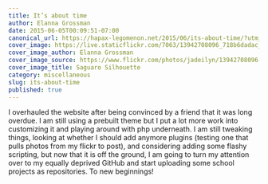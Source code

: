 ```yaml
---
title: It’s about time
author: Elanna Grossman
date: 2015-06-05T00:09:51-07:00
canonical_url: https://hapax-legomenon.net/2015/06/its-about-time/?utm_source=rss&utm_medium=rss&utm_campaign=its-about-time
cover_image: https://live.staticflickr.com/7063/13942708096_718b6dadac_h.jpg
cover_image_author: Elanna Grossman
cover_image_source: https://www.flickr.com/photos/jadeilyn/13942708096
cover_image_title: Saguaro Silhouette
category: miscellaneous
slug: its-about-time
published: true
---
```


I overhauled the website after being convinced by a friend that it was long overdue. I am still using a prebuilt theme but I put a lot more work into customizing it and playing around with php underneath. I am still tweaking things, looking at whether I should add anymore plugins (testing one that pulls photos from my flickr to post), and considering adding some flashy scripting, but now that it is off the ground, I am going to turn my attention over to my equally deprived GitHub and start uploading some school projects as repositories. To new beginnings!

